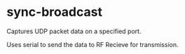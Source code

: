 # sync-broadcast

Captures UDP packet data on a specified port.

Uses serial to send the data to RF Recieve for transmission.